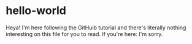 # hello-world
Heya! I'm here following the GitHuib tutorial and there's literally nothing interesting on this file for you to read. If you're here: I'm sorry. 
